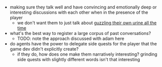 - making sure they talk well and have convincing and emotionally deep or interesting discussions with each other when in the presence of the player
    - we don't want them to just talk about [guzzling their own urine all the time](https://www.youtube.com/watch?v=TpYVyJBmH0g)
- what's the best way to register a large corpus of past conversations?
    - TODO: note the approach discussed with adam here
- do agents have the power to delegate side quests for the player that the game dev didn't explicitly create?
    - if they do, how does one make them narratively interesting? grinding side quests with slightly different words isn't that interesting